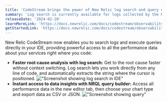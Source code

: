 ```yaml
---
title: 'CodeStream brings the power of New Relic log search and query experiences right to your IDE'
summary: 'Log search is currently available for logs collected by the New Relic APM agent or by using the OpenTelemetry integration.'
releaseDate: '2024-02-20'
learnMoreLink: 'https://docs.newrelic.com/docs/codestream/observability/query-builder/'
getStartedLink: 'https://docs.newrelic.com/docs/codestream/observability/log-search/'
---
```


New Relic CodeStream now enables you to search logs and execute queries directly in your IDE, providing powerful access to all the performance data about your services right where you code:

- **Faster root cause analysis with log search:** Get to the root cause faster without context switching. Log search lets you work directly from any line of code, and automatically extracts the string where the cursor is positioned.
  !["Screenshot showing log search in IDE"](/images/log_search.webp 'Screenshot showing log search in IDE')
- **Instant access to data insights with NRQL query builder:** Access all performance data in the new editor tab, then choose your chart type and export data as CSV or JSON.
  !["Screenshot showing query"](/images/query_new.webp 'Screenshot showing query feature')

